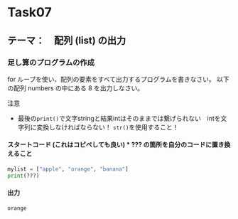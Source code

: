 # Task07
## テーマ：　配列 (list) の出力
### 足し算のプログラムの作成
for ループを使い、配列の要素をすべて出力するプログラムを書きなさい。
以下の配列 numbers の中にある 8 を出力しなさい。


注意
- 最後の`print()`で文字stringと結果intはそのままでは繋げられない　intを文字列に変換しなければならない！ `str()`を使用すること！

#### スタートコード (これはコピペしても良い)    *  **???** の箇所を自分のコードに置き換えること
```python
mylist = ["apple", "orange", "banana"]
print(???)

```

#### 出力
```python
orange
```
